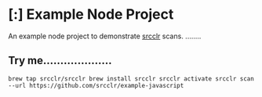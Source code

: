 # [:] Example Node Project

An example node project to demonstrate [srcclr](https://www.srcclr.com) scans.
........
## Try me....................

`
brew tap srcclr/srcclr
brew install srcclr
srcclr activate
srcclr scan --url https://github.com/srcclr/example-javascript
`
